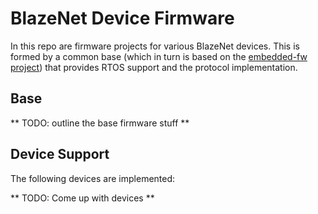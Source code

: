 # BlazeNet Device Firmware
In this repo are firmware projects for various BlazeNet devices. This is formed by a common base (which in turn is based on the [embedded-fw project](https://github.com/tristanseifert/embedded-fw-base)) that provides RTOS support and the protocol implementation.

## Base
** TODO: outline the base firmware stuff **

## Device Support
The following devices are implemented:

** TODO: Come up with devices **
